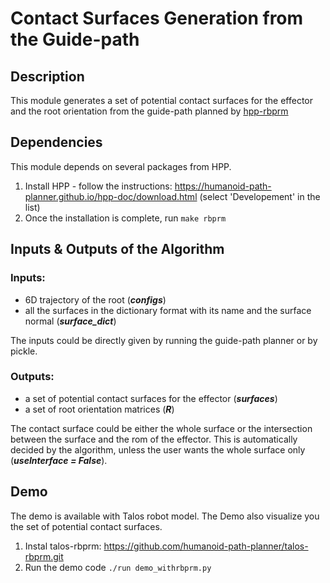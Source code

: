 # Contact Surfaces Generation from the Guide-path
## Description
This module generates a set of potential contact surfaces for the effector and the root orientation from the guide-path planned by [hpp-rbprm](https://github.com/humanoid-path-planner/hpp-rbprm)

## Dependencies
This module depends on several packages from HPP. 
1. Install HPP - follow the instructions: https://humanoid-path-planner.github.io/hpp-doc/download.html (select 'Developement' in the list)
2. Once the installation is complete, run `make rbprm`

## Inputs & Outputs of the Algorithm
### Inputs:
- 6D trajectory of the root (***configs***)
- all the surfaces in the dictionary format with its name and the surface normal (***surface_dict***)

The inputs could be directly given by running the guide-path planner or by pickle.

### Outputs:
- a set of potential contact surfaces for the effector (***surfaces***)
- a set of root orientation matrices (***R***)

The contact surface could be either the whole surface or the intersection between the surface and the rom of the effector.
This is automatically decided by the algorithm, unless the user wants the whole surface only (***useInterface = False***).


## Demo
The demo is available with Talos robot model. The Demo also visualize you the set of potential contact surfaces.
1. Instal talos-rbprm: https://github.com/humanoid-path-planner/talos-rbprm.git
2. Run the demo code
`./run demo_withrbprm.py`
